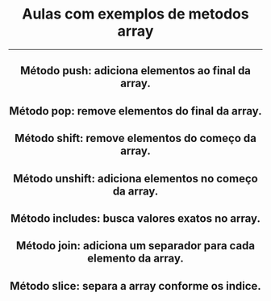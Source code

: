 <h1 align="center">Aulas com exemplos de metodos array</h1>

---


<h2 align="center">Método push: <strong>adiciona</strong> elementos ao final da array.</h2>
<h2 align="center">Método pop: <strong>remove</strong> elementos do final da array.</h2>
<h2 align="center">Método shift: <strong>remove</strong> elementos do começo da array.</h2>
<h2 align="center">Método unshift: <strong>adiciona</strong> elementos no começo da array.</h2>
<h2 align="center">Método includes: <strong>busca</strong> valores exatos no array.</h2>
<h2 align="center">Método join: <strong>adiciona</strong> um separador para cada elemento da array.</h2>
<h2 align="center">Método slice: <strong>separa</strong> a array conforme os indice.</h2> 
